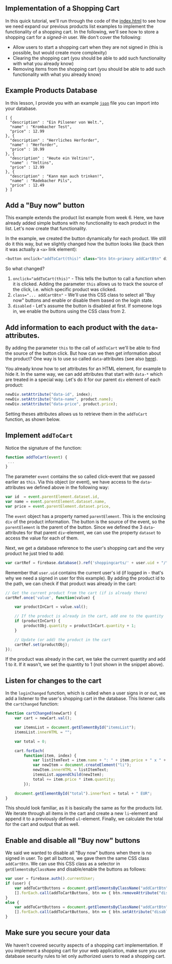 ## Implementation of a Shopping Cart

In this quick tutorial, we'll run through the code of the [index.html](index.html) to see how we need expand our previous products list examples to implement the functionality of a shopping cart. In the following, we'll see how to store a shopping cart for a *signed-in* user. We don't cover the following:

- Allow users to start a shopping cart when they are not signed in (this is possible, but would create more complexity)
- Clearing the shopping cart (you should be able to add such functionality with what you already know)
- Removing items from the shopping cart (you should be able to add such functionality with what you already know)


## Example Products Database

In this lesson, I provide you with an example [`json`](database_export.json) file you can import into your database. 

```
[ {
  "description" : "Ein Pilsener von Welt.",
  "name" : "Krombacher Test",
  "price" : 12.99
}, {
  "description" : "Herrliches Herforder",
  "name" : "Herforder",
  "price" : 10.99
}, {
  "description" : "Heute ein Veltins!",
  "name" : "Veltins",
  "price" : 12.99
}, {
  "description" : "Kann man auch trinken!",
  "name" : "Radebacher Pils",
  "price" : 12.49
} ]
```

## Add a "Buy now" button

This example extends the product list example from week 6. Here, we have already added simple buttons with no functionality to each product in the list. Let's now create that functionality.

In the example, we created the button dynamically for each product. We still do it this way, but we slightly changed how the button looks like (back then it was actually a `<a>` link element):

```javascript
<button onclick="addToCart(this)" class="btn btn-primary addCartBtn" disabled>Buy now</button>
```

So what changed?

1. `onclick="addToCart(this)"` - This tells the button to call a function when it is clicked. Adding the parameter `this` allows us to track the source of the click, i.e. which specific product was clicked.
2. `class="... addCartBtn"` - We'll use this CSS class to select all "Buy now" buttons and enable or disable them based on the login state.
3. `disabled` - Let's assume the button is disabled at first. If someone logs in, we enable the buttons using the CSS class from 2.

## Add information to each product with the `data`-attributes.

By adding the parameter `this` to the call of `addToCart` we'll be able to find the source of the button click. But how can we then get information about the product? One way is to use so called `data`-attributes (see also [here](https://developer.mozilla.org/en-US/docs/Learn/HTML/Howto/Use_data_attributes)).

You already know how to set attributes for an HTML element, for example to hide it. In the same way, we can add attributes that start with `data-*` which are treated in a special way. Let's do it for our parent `div` element of each product:

```javascript
newDiv.setAttribute("data-id", index);
newDiv.setAttribute("data-name", product.name);
newDiv.setAttribute("data-price", product.price);
```

Setting theses attributes allows us to retrieve them in the `addToCart` function, as shown below.

## Implement `addToCart`

Notice the signature of the function:

```javascript
function addToCart(event) {
 ...
}
```

The parameter `event` contains the so called click-event that we passed earlier as `this`. Via this object (or event), we have access to the `data`-attributes we defined above in the following way:

```javascript
var id  = event.parentElement.dataset.id,
var name = event.parentElement.dataset.name,
var price = event.parentElement.dataset.price,

```

The `event` object has a property named `parentElement`. This is the enclosing `div` of the product information. The button is the source of the event, so the `parentElement` is the parent of the button. Since we defined the 3 `data`-attributes for that parent `div`-element, we can use the property `dataset` to access the value for each of them.

Next, we get a database reference to the user's shopping cart and the very product he just tried to add:

```javascript
var cartRef = firebase.database().ref('shoppingcarts/' + user.uid + "/" + productObj.id);
```

Remember that `user.uid` contains the current user's id (if logged in - that's why we need a signed in user for this example). By adding the product id to the path, we can check if that product was already in the cart:

```javascript
// Get the current product from the cart (if is already there)
cartRef.once('value', function(value) {

    var productInCart = value.val();

    // If the product is already in the cart, add one to the quantity
    if (productInCart) {
        productObj.quantity = productInCart.quantity + 1;
    }

    // Update (or add) the product in the cart
    cartRef.set(productObj);
});

```

If the product was already in the cart, we take the currrent quantity and add 1 to it. If it wasn't, we set the quantity to 1 (not shown in the snippet above).

## Listen for changes to the cart

In the `loginChanged` function, which is called when a user signs in or out, we add a listener to the user's shopping cart in the database. This listener calls the `cartChanged` function:

```javascript
function cartChanged(newCart) {
    var cart = newCart.val();

    var itemsList = document.getElementById("itemsList");
    itemsList.innerHTML = "";

    var total = 0;

    cart.forEach(
        function(item, index) {
            var listItemText = item.name + ": " + item.price + " x " + item.quantity + " = " + item.price * item.quantity + " EUR";
            var newItem = document.createElement("li");
            newItem.innerHTML = listItemText;
            itemsList.appendChild(newItem);
            total += item.price * item.quantity;
        });

    document.getElementById("total").innerText = total + " EUR";
}
```

This should look familiar, as it is basically the same as for the products list. We iterate through all items in the cart and create a new `li`-element and append it to a previously defined `ul`-element. Finally, we calculate the total for the cart and output that as well.

## Enable and disable all "Buy now" buttons

We said we wanted to disable all "Buy now" buttons when there is no signed in user. To get all buttons, we gave them the same CSS class `addCartBtn`. We can use this CSS class as a selector in `getElementsByClassName` and disable/enable the buttons as follows:

```javascript
var user = firebase.auth().currentUser;
if (user) {
    var addToCartButtons = document.getElementsByClassName("addCartBtn");
    [].forEach.call(addToCartButtons, btn => { btn.removeAttribute("disabled"); });
}
else {
    var addToCartButtons = document.getElementsByClassName("addCartBtn");
    [].forEach.call(addToCartButtons, btn => { btn.setAttribute("disabled", ""); });
}
```

## Make sure you secure your data

We haven't covered security aspects of a shopping cart implementation. If you implement a shopping cart for your web application, make sure you use database security rules to let only authorized users to read a shopping cart.